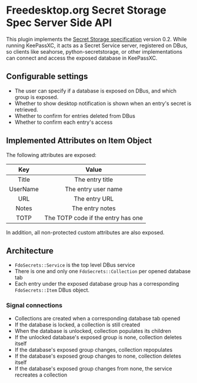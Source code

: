 # Freedesktop.org Secret Storage Spec Server Side API

This plugin implements the [Secret Storage specification][secrets] version 0.2. While running KeePassXC, it acts as a
Secret Service server, registered on DBus, so clients like seahorse, python-secretstorage, or other implementations
can connect and access the exposed database in KeePassXC.

[secrets]: (https://www.freedesktop.org/wiki/Specifications/secret-storage-spec/)

## Configurable settings

* The user can specify if a database is exposed on DBus, and which group is exposed.
* Whether to show desktop notification is shown when an entry's secret is retrieved.
* Whether to confirm for entries deleted from DBus
* Whether to confirm each entry's access

## Implemented Attributes on Item Object

The following attributes are exposed:

|Key|Value|
|:---:|:---:|
|Title|The entry title|
|UserName|The entry user name|
|URL|The entry URL|
|Notes|The entry notes|
|TOTP|The TOTP code if the entry has one|

In addition, all non-protected custom attributes are also exposed.

## Architecture

* `FdoSecrets::Service` is the top level DBus service
* There is one and only one `FdoSecrets::Collection` per opened database tab
* Each entry under the exposed database group has a corresponding `FdoSecrets::Item` DBus object.

### Signal connections

- Collections are created when a corresponding database tab opened
- If the database is locked, a collection is still created
- When the database is unlocked, collection populates its children
- If the unlocked database's exposed group is none, collection deletes itself
- If the database's exposed group changes, collection repopulates
- If the database's exposed group changes to none, collection deletes itself
- If the database's exposed group changes from none, the service recreates a collection
